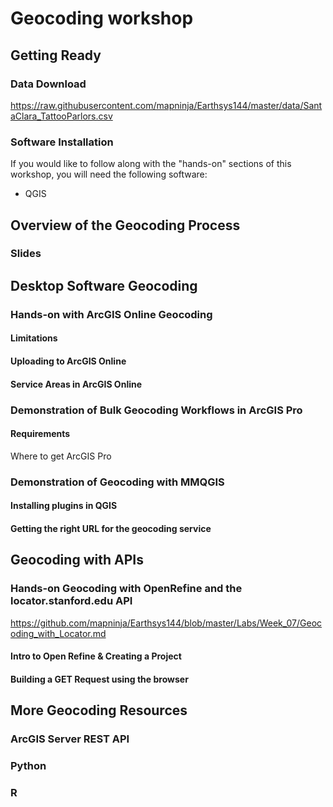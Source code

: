 # Geocoding workshop

## Getting Ready

### Data Download

https://raw.githubusercontent.com/mapninja/Earthsys144/master/data/SantaClara_TattooParlors.csv


### Software Installation

If you would like to follow along with the "hands-on" sections of this workshop, you will need the following software:

* QGIS

## Overview of the Geocoding Process

### Slides



## Desktop Software Geocoding

### Hands-on with ArcGIS Online Geocoding

#### Limitations

#### Uploading to ArcGIS Online

#### Service Areas in ArcGIS Online

### Demonstration of Bulk Geocoding Workflows in ArcGIS Pro

#### Requirements

Where to get ArcGIS Pro

### Demonstration of Geocoding with MMQGIS 

#### Installing plugins in QGIS
#### Getting the right URL for the geocoding service




## Geocoding with APIs

### Hands-on Geocoding with OpenRefine and the locator.stanford.edu API

https://github.com/mapninja/Earthsys144/blob/master/Labs/Week_07/Geocoding_with_Locator.md


#### Intro to Open Refine & Creating a Project

#### Building a GET Request using the browser

## More Geocoding Resources

### ArcGIS Server REST API

### Python

### R



